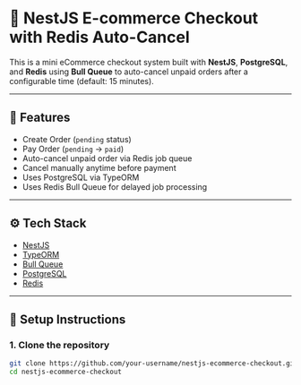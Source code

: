 # 🛒 NestJS E-commerce Checkout with Redis Auto-Cancel

This is a mini eCommerce checkout system built with **NestJS**, **PostgreSQL**, and **Redis** using **Bull Queue** to auto-cancel unpaid orders after a configurable time (default: 15 minutes).

---

## 🚀 Features

- Create Order (`pending` status)
- Pay Order (`pending` → `paid`)
- Auto-cancel unpaid order via Redis job queue
- Cancel manually anytime before payment
- Uses PostgreSQL via TypeORM
- Uses Redis Bull Queue for delayed job processing

---

## ⚙️ Tech Stack

- [NestJS](https://nestjs.com/)
- [TypeORM](https://typeorm.io/)
- [Bull Queue](https://docs.bullmq.io/)
- [PostgreSQL](https://www.postgresql.org/)
- [Redis](https://redis.io/)

---

## 🧪 Setup Instructions

### 1. Clone the repository

```bash
git clone https://github.com/your-username/nestjs-ecommerce-checkout.git
cd nestjs-ecommerce-checkout
